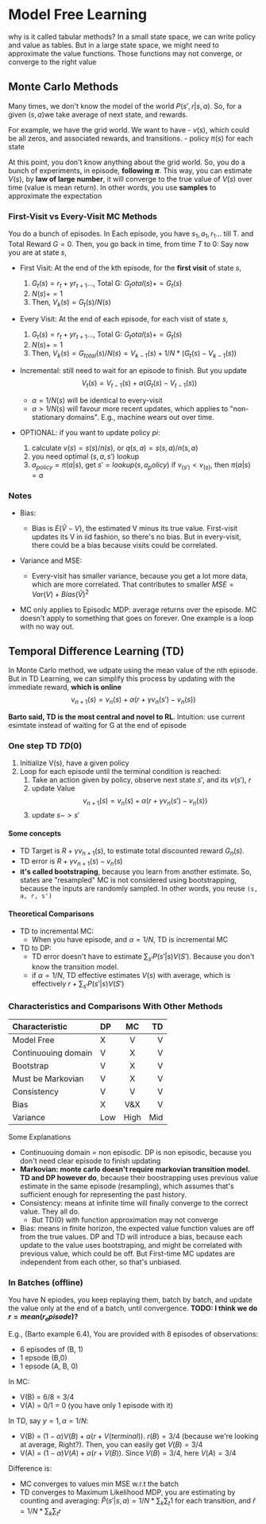 # Model Free Learning

why is it called tabular methods? In a small state space, we can write policy and value as tables. But in a large state space, we might need to approximate the value functions. Those functions may not converge, or converge to the right value

## Monte Carlo Methods

Many times, we don't know the model of the world $P(s',r|s,a)$. So, for a given $(s,a)$we take average of next state, and rewards.

For example, we have the grid world. We want to have
    - $v(s)$, which could be all zeros, and associated rewards, and transitions.
    - policy $\pi(s)$ for each state

At this point, you don't know anything about the grid world. So, you do a bunch of experiments, in episode, **following $\pi$**. This way, you can estimate $V(s)$, by **law of large number**, it will converge to the true value of $V(s)$ over time (value is mean return). In other words, you use **samples** to approximate the expectation

### First-Visit vs Every-Visit  MC Methods

You do a bunch of episodes. In Each episode, you have $s_1, a_1, r_1 ...$ till T. and Total Reward $G=0$.
Then, you go back in time, from time $T$ to $0$: Say now you are at state $s$,

- First Visit: At the end of the kth episode, for the **first visit** of state $s$,
    1. $G_t(s)=r_t+yr_{t+1}...$, Total G: $G_total(s) += G_t(s)$
    1. $N(s)+=1$
    1. Then, $V_k(s) = G_t(s)/N(s)$

- Every Visit: At the end of each episode, for each visit of state $s$,
    1. $G_t(s)=r_t+yr_{t+1}...$, Total G: $G_total(s) += G_t(s)$
    1. $N(s)+=1$
    1. Then, $V_k(s) = G_{total}(s)/N(s) = V_{k-1}(s) + 1/N * (G_t(s) - V_{k-1}(s))$

- Incremental: still need to wait for an episode to finish. But you update
    $$V_t(s) = V_{t-1}(s) + \alpha (G_{t}(s) - V_{t-1}(s))$$
  - $\alpha = 1/N(s)$ will be identical to every-visit
  - $\alpha > 1/N(s)$ will favour more recent updates, which applies to "non-stationary domains". E.g., machine wears out over time. 

- OPTIONAL: if you want to update policy $pi$:
    1. calculate $v(s) = s(s)/n(s)$, or $q(s,a) = s(s,a)/n(s,a)$
    1. you need optimal $(s,a, s')$ lookup
    1. $a_{policy} = \pi(a|s)$, get $s'=lookup(s,a_policy)$ if $v_(s')< v_(s)$, then $\pi(a|s)=a$

### Notes

- Bias:
  - Bias is $E(\hat{V} - V)$, the estimated V minus its true value. First-visit updates its V in iid fashion, so there's no bias. But in every-visit, there could be a bias because visits could be correlated.

- Variance and MSE:
  - Every-visit has smaller variance, because you get a lot more data, which are more correlated. That contributes to smaller $MSE = Var(V) + Bias(\hat{V})^2$

- MC only applies to Episodic MDP: average returns over the episode.  MC doesn't apply to something that goes on forever. One example is a loop with no way out.

## Temporal Difference Learning (TD)

In Monte Carlo method, we udpate using the mean value of the nth episode.
But in TD Learning, we can simplify this process by updating with the immediate reward, **which is online**
    $$v_{n+1}(s) = v_{n}(s) + \alpha (r + \gamma v_{n}(s') - v_{n}(s))$$

**Barto said, TD is the most central and novel to RL**. Intuition: use current esimtate instead of waiting for G at the end of episode

### One step TD $TD(0)$

1. Initialize V(s), have a given policy
1. Loop for each episode until the terminal condition is reached:
    1. Take an action given by policy, observe next state $s'$, and its $v(s')$, $r$
    1. update Value
        $$v_{n+1}(s) = v_{n}(s) + \alpha (r + \gamma v_{n}(s') - v_{n}(s))$$
    1. update $s -> s'$

#### Some concepts

- TD Target is $R + \gamma v_{n+1}(s)$, to estimate total discounted reward $G_n(s)$.
- TD error is $R + \gamma v_{n+1}(s) - v_n(s)$
- **it's called bootstraping**, because you learn from another estimate. So, states are "resampled" MC is not considered using bootstrapping, because the inputs are randomly sampled. In other words, you reuse ```(s, a, r, s')```

#### Theoretical Comparisons

- TD to incremental MC:
    - When you have episode, and $\alpha = 1/N$, TD is incremental MC
- TD to DP: 
    - TD error doesn't have to estimate $\sum_{s'} P(s'|s)V(S')$. Because you don't know the transition model.
    - if $\alpha = 1/N$, TD effective estimates $V(s)$ with average, which is effectively $r + \sum_{s'} P(s'|s)V(S')$

### Characteristics and Comparisons With Other Methods

| Characteristic | DP | MC | TD |
|:------------|:------------|:--------------:|--------------:|
| Model Free | X | V | V |
| Continuouing domain | V | X | V |
| Bootstrap | V | X | V |
| Must be Markovian | V | X | V |
| Consistency | V | V | V |
| Bias | X | V&X | V |
| Variance | Low | High | Mid |


Some Explanations

- Continuouing domain = non episodic. DP is non episodic, because you don't need clear episode to finish updating
- **Markovian: monte carlo doesn't require markovian transition model. TD and DP however do**, because their boostrapping uses previous value estimate in the same episode (resampling), which assumes that's sufficient enough for representing the past history.
- Consistency: means at infinite time will finally converge to the correct value. They all do.
    - But TD(0) with function approximation may not converge
- Bias: means in finite horizon, the expected value function values are off from the true values. DP and TD will introduce a bias, because each update to the value uses bootstraping, and might be correlated with previous value, which could be off. But First-time MC updates are independent from each other, so that's unbiased.

### In Batches (offline)

You have N epiodes, you keep replaying them, batch by batch, and update the value only at the end of a batch, until convergence. **TODO: I think we do $r = mean(r_episode)$?**

E.g., (Barto example 6.4), You are provided with 8 episodes of observations:

- 6 episodes of (B, 1)
- 1 epsode (B,0)
- 1 epsode (A, B, 0)

In MC:
- V(B) = 6/8 = 3/4
- V(A) = 0/1 = 0 (you have only 1 episode with it)

In TD, say $y=1, \alpha=1/N$:
- V(B) = $(1-\alpha) V(B) + \alpha(r + V(terminal))$. $r(B) = 3/4$ (because we're looking at average, Right?). Then, you can easily get $V(B) = 3/4$
- V(A) = $(1-\alpha) V(A) + \alpha(r + V(B))$. Since $V(B)= 3/4$, here $V(A) = 3/4$

Difference is: 
- MC converges to values min MSE w.r.t the batch
- TD converges to Maximum Likelihood MDP, you are estimating by counting and averaging: $\hat{P}(s'|s,a) = 1/N*\sum_k\sum_t 1$ for each transition, and $\hat{r}=1/N * \sum_k \sum_t r$